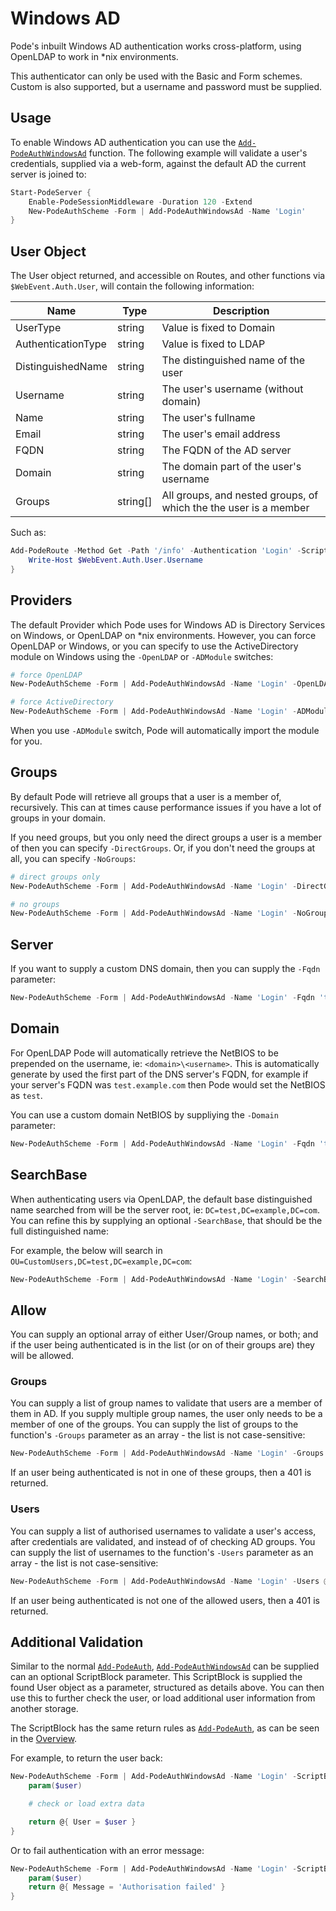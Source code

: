 # Windows AD

Pode's inbuilt Windows AD authentication works cross-platform, using OpenLDAP to work in *nix environments.

This authenticator can only be used with the Basic and Form schemes. Custom is also supported, but a username and password must be supplied.

## Usage

To enable Windows AD authentication you can use the [`Add-PodeAuthWindowsAd`](../../../../Functions/Authentication/Add-PodeAuthWindowsAd) function. The following example will validate a user's credentials, supplied via a web-form, against the default AD the current server is joined to:

```powershell
Start-PodeServer {
    Enable-PodeSessionMiddleware -Duration 120 -Extend
    New-PodeAuthScheme -Form | Add-PodeAuthWindowsAd -Name 'Login'
}
```

## User Object

The User object returned, and accessible on Routes, and other functions via `$WebEvent.Auth.User`, will contain the following information:

| Name | Type | Description |
| ---- | ---- | ----------- |
| UserType | string | Value is fixed to Domain |
| AuthenticationType | string | Value is fixed to LDAP |
| DistinguishedName | string | The distinguished name of the user |
| Username | string | The user's username (without domain) |
| Name | string | The user's fullname |
| Email | string | The user's email address |
| FQDN | string | The FQDN of the AD server |
| Domain | string | The domain part of the user's username |
| Groups | string[] | All groups, and nested groups, of which the the user is a member |

Such as:

```powershell
Add-PodeRoute -Method Get -Path '/info' -Authentication 'Login' -ScriptBlock {
    Write-Host $WebEvent.Auth.User.Username
}
```

## Providers

The default Provider which Pode uses for Windows AD is Directory Services on Windows, or OpenLDAP on *nix environments. However, you can force OpenLDAP or Windows, or you can specify to use the ActiveDirectory module on Windows using the `-OpenLDAP` or `-ADModule` switches:

```powershell
# force OpenLDAP
New-PodeAuthScheme -Form | Add-PodeAuthWindowsAd -Name 'Login' -OpenLDAP

# force ActiveDirectory
New-PodeAuthScheme -Form | Add-PodeAuthWindowsAd -Name 'Login' -ADModule
```

When you use `-ADModule` switch, Pode will automatically import the module for you.

## Groups

By default Pode will retrieve all groups that a user is a member of, recursively. This can at times cause performance issues if you have a lot of groups in your domain.

If you need groups, but you only need the direct groups a user is a member of then you can specify `-DirectGroups`. Or, if you don't need the groups at all, you can specify `-NoGroups`:

```powershell
# direct groups only
New-PodeAuthScheme -Form | Add-PodeAuthWindowsAd -Name 'Login' -DirectGroups

# no groups
New-PodeAuthScheme -Form | Add-PodeAuthWindowsAd -Name 'Login' -NoGroups
```

## Server

If you want to supply a custom DNS domain, then you can supply the `-Fqdn` parameter:

```powershell
New-PodeAuthScheme -Form | Add-PodeAuthWindowsAd -Name 'Login' -Fqdn 'test.example.com'
```

## Domain

For OpenLDAP Pode will automatically retrieve the NetBIOS to be prepended on the username, ie: `<domain>\<username>`. This is automatically generate by used the first part of the DNS server's FQDN, for example if your server's FQDN was `test.example.com` then Pode would set the NetBIOS as `test`.

You can use a custom domain NetBIOS by suppliying the `-Domain` parameter:

```powershell
New-PodeAuthScheme -Form | Add-PodeAuthWindowsAd -Name 'Login' -Fqdn 'test.example.com' -Domain 'testdomain'
```

## SearchBase

When authenticating users via OpenLDAP, the default base distinguished name searched from will be the server root, ie: `DC=test,DC=example,DC=com`. You can refine this by supplying an optional `-SearchBase`, that should be the full distinguished name:

For example, the below will search in `OU=CustomUsers,DC=test,DC=example,DC=com`:

```powershell
New-PodeAuthScheme -Form | Add-PodeAuthWindowsAd -Name 'Login' -SearchBase 'OU=CustomUsers,DC=test,DC=example,DC=com'
```

## Allow

You can supply an optional array of either User/Group names, or both; and if the user being authenticated is in the list (or on of their groups are) they will be allowed.

### Groups

You can supply a list of group names to validate that users are a member of them in AD. If you supply multiple group names, the user only needs to be a member of one of the groups. You can supply the list of groups to the function's `-Groups` parameter as an array - the list is not case-sensitive:

```powershell
New-PodeAuthScheme -Form | Add-PodeAuthWindowsAd -Name 'Login' -Groups @('admins', 'devops')
```

If an user being authenticated is not in one of these groups, then a 401 is returned.

### Users

You can supply a list of authorised usernames to validate a user's access, after credentials are validated, and instead of of checking AD groups. You can supply the list of usernames to the function's `-Users` parameter as an array - the list is not case-sensitive:

```powershell
New-PodeAuthScheme -Form | Add-PodeAuthWindowsAd -Name 'Login' -Users @('jsnow', 'rsanchez')
```

If an user being authenticated is not one of the allowed users, then a 401 is returned.

## Additional Validation

Similar to the normal [`Add-PodeAuth`](../../../../Functions/Authentication/Add-PodeAuth), [`Add-PodeAuthWindowsAd`](../../../../Functions/Authentication/Add-PodeAuthWindowsAd) can be supplied can an optional ScriptBlock parameter. This ScriptBlock is supplied the found User object as a parameter, structured as details above. You can then use this to further check the user, or load additional user information from another storage.

The ScriptBlock has the same return rules as [`Add-PodeAuth`](../../../../Functions/Authentication/Add-PodeAuth), as can be seen in the [Overview](../../Overview).

For example, to return the user back:

```powershell
New-PodeAuthScheme -Form | Add-PodeAuthWindowsAd -Name 'Login' -ScriptBlock {
    param($user)

    # check or load extra data

    return @{ User = $user }
}
```

Or to fail authentication with an error message:

```powershell
New-PodeAuthScheme -Form | Add-PodeAuthWindowsAd -Name 'Login' -ScriptBlock {
    param($user)
    return @{ Message = 'Authorisation failed' }
}
```
